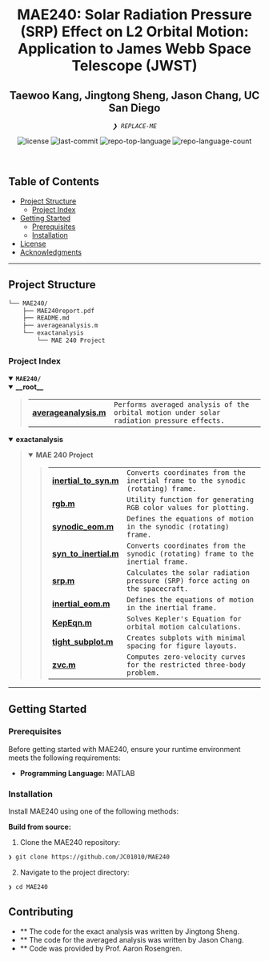 <p align="center"><h1 align="center">MAE240: Solar Radiation Pressure (SRP) Effect on L2 Orbital Motion: Application to James Webb Space Telescope (JWST)</h1></p>
<p align="center"><h2 align="center">Taewoo Kang, Jingtong Sheng, Jason Chang, UC San Diego</h2></p>
<p align="center">
    <em><code>❯ REPLACE-ME</code></em>
</p>
<p align="center">
    <img src="https://img.shields.io/github/license/JC01010/MAE240?style=default&logo=opensourceinitiative&logoColor=white&color=0080ff" alt="license">
    <img src="https://img.shields.io/github/last-commit/JC01010/MAE240?style=default&logo=git&logoColor=white&color=0080ff" alt="last-commit">
    <img src="https://img.shields.io/github/languages/top/JC01010/MAE240?style=default&color=0080ff" alt="repo-top-language">
    <img src="https://img.shields.io/github/languages/count/JC01010/MAE240?style=default&color=0080ff" alt="repo-language-count">
</p>
<p align="center"><!-- default option, no dependency badges. -->
</p>
<p align="center">
    <!-- default option, no dependency badges. -->
</p>
<br>

##  Table of Contents

- [ Project Structure](#-project-structure)
  - [ Project Index](#-project-index)
- [ Getting Started](#-getting-started)
  - [ Prerequisites](#-prerequisites)
  - [ Installation](#-installation)
- [ License](#-license)
- [ Acknowledgments](#-acknowledgments)

---


##  Project Structure

```sh
└── MAE240/
    ├── MAE240report.pdf
    ├── README.md
    ├── averageanalysis.m
    └── exactanalysis
        └── MAE 240 Project
```


###  Project Index
<details open>
    <summary><b><code>MAE240/</code></b></summary>
    <details open> <!-- __root__ Submodule -->
        <summary><b>__root__</b></summary>
        <blockquote>
            <table>
            <tr>
                <td><b><a href='https://github.com/JC01010/MAE240/blob/master/averageanalysis.m'>averageanalysis.m</a></b></td>
                <td><code>Performs averaged analysis of the orbital motion under solar radiation pressure effects.</code></td>
            </tr>
            </table>
        </blockquote>
    </details>
    <details open> <!-- exactanalysis Submodule -->
        <summary><b>exactanalysis</b></summary>
        <blockquote>
            <details open>
                <summary><b>MAE 240 Project</b></summary>
                <blockquote>
                    <table>
                    <tr>
                        <td><b><a href='https://github.com/JC01010/MAE240/blob/master/exactanalysis/MAE 240 Project/inertial_to_syn.m'>inertial_to_syn.m</a></b></td>
                        <td><code>Converts coordinates from the inertial frame to the synodic (rotating) frame.</code></td>
                    </tr>
                    <tr>
                        <td><b><a href='https://github.com/JC01010/MAE240/blob/master/exactanalysis/MAE 240 Project/rgb.m'>rgb.m</a></b></td>
                        <td><code>Utility function for generating RGB color values for plotting.</code></td>
                    </tr>
                    <tr>
                        <td><b><a href='https://github.com/JC01010/MAE240/blob/master/exactanalysis/MAE 240 Project/synodic_eom.m'>synodic_eom.m</a></b></td>
                        <td><code>Defines the equations of motion in the synodic (rotating) frame.</code></td>
                    </tr>
                    <tr>
                        <td><b><a href='https://github.com/JC01010/MAE240/blob/master/exactanalysis/MAE 240 Project/syn_to_inertial.m'>syn_to_inertial.m</a></b></td>
                        <td><code>Converts coordinates from the synodic (rotating) frame to the inertial frame.</code></td>
                    </tr>
                    <tr>
                        <td><b><a href='https://github.com/JC01010/MAE240/blob/master/exactanalysis/MAE 240 Project/srp.m'>srp.m</a></b></td>
                        <td><code>Calculates the solar radiation pressure (SRP) force acting on the spacecraft.</code></td>
                    </tr>
                    <tr>
                        <td><b><a href='https://github.com/JC01010/MAE240/blob/master/exactanalysis/MAE 240 Project/inertial_eom.m'>inertial_eom.m</a></b></td>
                        <td><code>Defines the equations of motion in the inertial frame.</code></td>
                    </tr>
                    <tr>
                        <td><b><a href='https://github.com/JC01010/MAE240/blob/master/exactanalysis/MAE 240 Project/KepEqn.m'>KepEqn.m</a></b></td>
                        <td><code>Solves Kepler's Equation for orbital motion calculations.</code></td>
                    </tr>
                    <tr>
                        <td><b><a href='https://github.com/JC01010/MAE240/blob/master/exactanalysis/MAE 240 Project/tight_subplot.m'>tight_subplot.m</a></b></td>
                        <td><code>Creates subplots with minimal spacing for figure layouts.</code></td>
                    </tr>
                    <tr>
                        <td><b><a href='https://github.com/JC01010/MAE240/blob/master/exactanalysis/MAE 240 Project/zvc.m'>zvc.m</a></b></td>
                        <td><code>Computes zero-velocity curves for the restricted three-body problem.</code></td>
                    </tr>
                    </tr>
                    </table>
                </blockquote>
            </details>
        </blockquote>
    </details>
</details>

---
##  Getting Started

###  Prerequisites

Before getting started with MAE240, ensure your runtime environment meets the following requirements:

- **Programming Language:** MATLAB


###  Installation

Install MAE240 using one of the following methods:

**Build from source:**

1. Clone the MAE240 repository:
```sh
❯ git clone https://github.com/JC01010/MAE240
```

2. Navigate to the project directory:
```sh
❯ cd MAE240
```

##  Contributing

- ** The code for the exact analysis was written by Jingtong Sheng.
- ** The code for the averaged analysis was written by Jason Chang.
- ** Code was provided by Prof. Aaron Rosengren.
